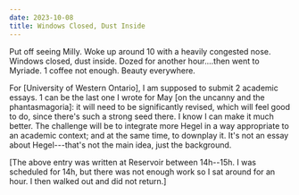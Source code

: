 ```yaml
---
date: 2023-10-08
title: Windows Closed, Dust Inside
---
```


Put off seeing Milly. Woke up around 10 with a heavily congested nose. Windows closed, dust inside. Dozed for another hour....then went to Myriade. 1 coffee not enough. Beauty everywhere.

For [University of Western Ontario], I am supposed to submit 2 academic essays. 1 can be the last one I wrote for May [on the uncanny and the phantasmagoria]: it will need to be significantly revised, which will feel good to do, since there's such a strong seed there. I know I can make it much better. The challenge will be to integrate more Hegel in a way appropriate to an academic context; and at the same time, to downplay it. It's not an essay about Hegel---that's not the main idea, just the background.

[The above entry was written at Reservoir between 14h--15h. I was scheduled for 14h, but there was not enough work so I sat around for an hour. I then walked out and did not return.]

